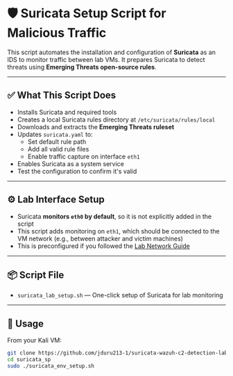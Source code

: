 # 🛡️ Suricata Setup Script for Malicious Traffic 

This script automates the installation and configuration of **Suricata** as an IDS to monitor traffic between lab VMs. It prepares Suricata to detect threats using **Emerging Threats open-source rules**.

---

## ✅ What This Script Does

- Installs Suricata and required tools
- Creates a local Suricata rules directory at `/etc/suricata/rules/local`
- Downloads and extracts the **Emerging Threats ruleset**
- Updates `suricata.yaml` to:
  - Set default rule path
  - Add all valid rule files
  - Enable traffic capture on interface `eth1`
- Enables Suricata as a system service
- Test the configuration to confirm it's valid

---

## ⚙️ Lab Interface Setup

- Suricata **monitors `eth0` by default**, so it is not explicitly added in the script
- This script adds monitoring on `eth1`, which should be connected to the VM network (e.g., between attacker and victim machines)
- This is preconfigured if you followed the [Lab Network Guide](../README.md#phase-1-vm-infrastructure-setup)

---

## 📦 Script File

- `suricata_lab_setup.sh` — One-click setup of Suricata for lab monitoring

---

## 🚀 Usage

From your Kali VM:

```bash
git clone https://github.com/jduru213-1/suricata-wazuh-c2-detection-lab.git
cd suricata_sp
sudo ./suricata_env_setup.sh
